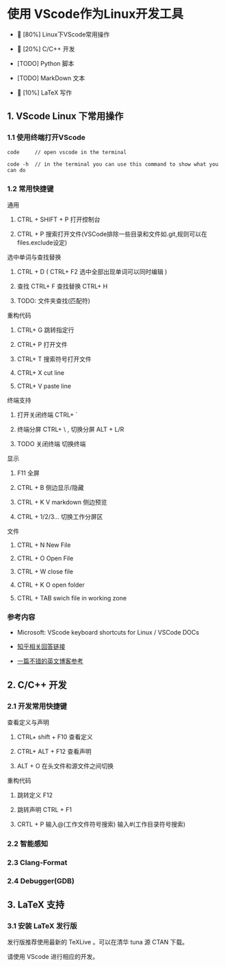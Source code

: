# 使用 VScode作为Linux开发工具 

* 🙂 [80%] Linux下VScode常用操作

* 🙂 [20%] C/C++ 开发

* [TODO] Python 脚本

* [TODO] MarkDown 文本

* 🙂 [10%] LaTeX 写作

## 1. VScode Linux 下常用操作

### 1.1 使用终端打开VScode

```{bash}
code     // open vscode in the terminal

code -h  // in the terminal you can use this command to show what you can do
```

### 1.2 常用快捷键

通用

1. CTRL + SHIFT + P 打开控制台

2. CTRL + P 搜索打开文件(VSCode排除一些目录和文件如.git,规则可以在files.exclude设定)

选中单词与查找替换

1. CTRL + D  ( CTRL+ F2 选中全部出现单词可以同时编辑 )

2. 查找 CTRL+ F 查找替换 CTRL+ H

3. TODO: 文件夹查找(匹配符)

重构代码

1. CTRL+ G 跳转指定行

2. CTRL+ P 打开文件

3. CTRL+ T 搜索符号打开文件

4. CTRL+ X cut line

5. CTRL+ V paste line

终端支持

1. 打开关闭终端 CTRL+ `

2. 终端分屏 CTRL+ \ , 切换分屏 ALT + L/R

3. TODO 关闭终端 切换终端

显示

1. F11 全屏

2. CTRL + B 侧边显示/隐藏

3. CTRL + K  V markdown 侧边预览

4. CTRL + 1/2/3... 切换工作分屏区

文件

1. CTRL + N New File

2. CTRL + O Open File

3. CTRL + W close file

4. CTRL + K O open folder

5. CTRL + TAB swich file in working zone

### 参考内容

* Microsoft: VScode keyboard shortcuts for Linux / VSCode DOCs
  
* [知乎相关回答链接](https://www.zhihu.com/question/37623310)

* [一篇不错的英文博客参考](https://scotch.io/bar-talk/my-top-8-visual-studio-code-tips-and-features)

## 2. C/C++ 开发

### 2.1 开发常用快捷键

查看定义与声明

1. CTRL+ shift + F10 查看定义

2. CTRL+ ALT + F12 查看声明

3. ALT + O 在头文件和源文件之间切换

重构代码

1. 跳转定义 F12

2. 跳转声明 CTRL + F1

3. CRTL + P 输入@(工作文件符号搜索) 输入#(工作目录符号搜索)

### 2.2 智能感知

### 2.3 Clang-Format

### 2.4 Debugger(GDB)

## 3. LaTeX 支持

### 3.1 安装 LaTeX 发行版

发行版推荐使用最新的 TeXLive 。可以在清华 tuna 源 CTAN 下载。

请使用 VScode 进行相应的开发。